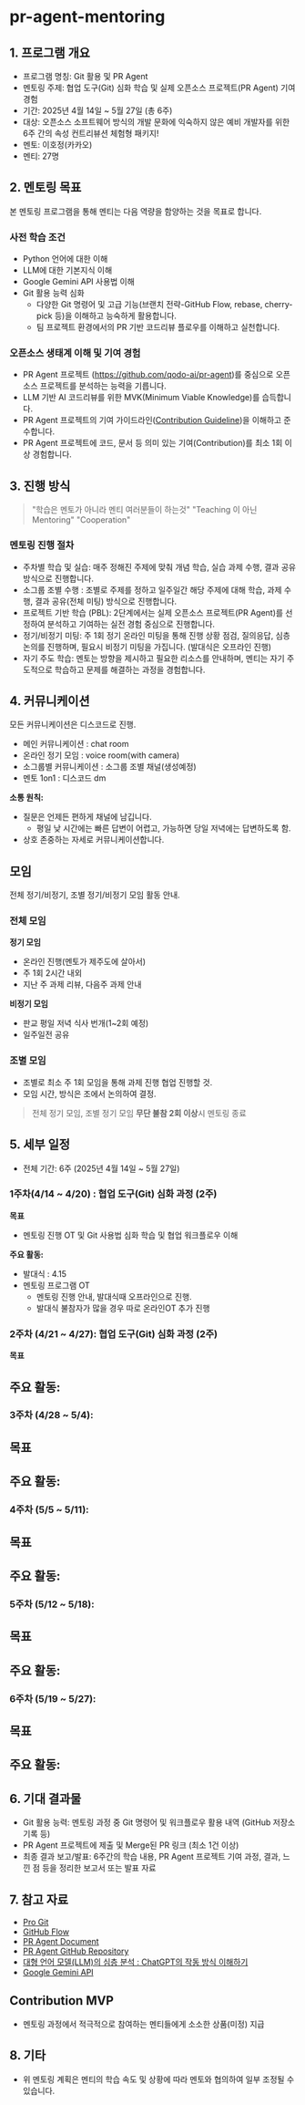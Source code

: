 # pr-agent-mentoring

## 1. 프로그램 개요
- 프로그램 명칭: Git 활용 및 PR Agent
- 멘토링 주제: 협업 도구(Git) 심화 학습 및 실제 오픈소스 프로젝트(PR Agent) 기여 경험
- 기간: 2025년 4월 14일 ~ 5월 27일 (총 6주)
- 대상: 오픈소스 소프트웨어 방식의 개발 문화에 익숙하지 않은 예비 개발자를 위한 6주 간의 속성 컨트리뷰션 체험형 패키지!
- 멘토: 이호정(카카오)
- 멘티: 27명

## 2. 멘토링 목표
본 멘토링 프로그램을 통해 멘티는 다음 역량을 함양하는 것을 목표로 합니다.

### 사전 학습 조건
- Python 언어에 대한 이해
- LLM에 대한 기본지식 이해
- Google Gemini API 사용법 이해
- Git 활용 능력 심화
  - 다양한 Git 명령어 및 고급 기능(브랜치 전략-GitHub Flow, rebase, cherry-pick 등)을 이해하고 능숙하게 활용합니다.
  - 팀 프로젝트 환경에서의 PR 기반 코드리뷰 플로우를 이해하고 실천합니다.


### 오픈소스 생태계 이해 및 기여 경험
- PR Agent 프로젝트 (https://github.com/qodo-ai/pr-agent)를 중심으로 오픈소스 프로젝트를 분석하는 능력을 기릅니다.
- LLM 기반 AI 코드리뷰를 위한 MVK(Minimum Viable Knowledge)를 습득합니다.
- PR Agent 프로젝트의 기여 가이드라인([Contribution Guideline](https://github.com/ossca-2025/pr-agent/blob/main/CONTRIBUTING.md))을 이해하고 준수합니다.
- PR Agent 프로젝트에 코드, 문서 등 의미 있는 기여(Contribution)를 최소 1회 이상 경험합니다.

## 3. 진행 방식
> "학습은 멘토가 아니라 멘티 여러분들이 하는것"
> "Teaching 이 아닌 Mentoring"
> "Cooperation"

### 멘토링 진행 절차
- 주차별 학습 및 실습: 매주 정해진 주제에 맞춰 개념 학습, 실습 과제 수행, 결과 공유 방식으로 진행합니다.
- 소그룹 조별 수행 : 조별로 주제를 정하고 일주일간 해당 주제에 대해 학습, 과제 수행, 결과 공유(전체 미팅) 방식으로 진행합니다.
- 프로젝트 기반 학습 (PBL): 2단계에서는 실제 오픈소스 프로젝트(PR Agent)를 선정하여 분석하고 기여하는 실전 경험 중심으로 진행합니다.
- 정기/비정기 미팅: 주 1회 정기 온라인 미팅을 통해 진행 상황 점검, 질의응답, 심층 논의를 진행하며, 필요시 비정기 미팅을 가집니다. (발대식은 오프라인 진행)
- 자기 주도 학습: 멘토는 방향을 제시하고 필요한 리소스를 안내하며, 멘티는 자기 주도적으로 학습하고 문제를 해결하는 과정을 경험합니다.

## 4. 커뮤니케이션
모든 커뮤니케이션은 디스코드로 진행.
- 메인 커뮤니케이션 : chat room
- 온라인 정기 모임 : voice room(with camera)
- 소그룹별 커뮤니케이션 : 소그룹 조별 채널(생성예정)
- 멘토 1on1 : 디스코드 dm

**소통 원칙:**
- 질문은 언제든 편하게 채널에 남깁니다.
  - 평일 낮 시간에는 빠른 답변이 어렵고, 가능하면 당일 저녁에는 답변하도록 함.
- 상호 존중하는 자세로 커뮤니케이션합니다.

## 모임 
전체 정기/비정기, 조별 정기/비정기 모임 활동 안내.

### 전체 모임
**정기 모임**
- 온라인 진행(멘토가 제주도에 살아서)
- 주 1회 2시간 내외
- 지난 주 과제 리뷰, 다음주 과제 안내

**비정기 모임**
- 판교 평일 저녁 식사 번개(1~2회 예정)
- 일주일전 공유

### 조별 모임
- 조별로 최소 주 1회 모임을 통해 과제 진행 협업 진행할 것.
- 모임 시간, 방식은 조에서 논의하여 결정.

> 전체 정기 모임, 조별 정기 모임 **무단 불참 2회 이상**시 멘토링 종료

## 5. 세부 일정
- 전체 기간: 6주 (2025년 4월 14일 ~ 5월 27일)

### 1주차(4/14 ~ 4/20) :  협업 도구(Git) 심화 과정 (2주)
**목표**
- 멘토링 진행 OT 및 Git 사용법 심화 학습 및 협업 워크플로우 이해

**주요 활동:**
- 발대식 : 4.15  
- 멘토링 프로그램 OT
  - 멘토링 진행 안내, 발대식때 오프라인으로 진행.
  - 발대식 불참자가 많을 경우 따로 온라인OT 추가 진행

### 2주차 (4/21 ~ 4/27): 협업 도구(Git) 심화 과정 (2주)
**목표**

**주요 활동:**
- 


### 3주차 (4/28 ~ 5/4): 
**목표**
- 

**주요 활동:**
- 



### 4주차 (5/5 ~ 5/11):
**목표**
- 

**주요 활동:**
- 

### 5주차 (5/12 ~ 5/18):
**목표**
- 

**주요 활동:**
- 



### 6주차 (5/19 ~ 5/27):
**목표**
- 

**주요 활동:**
- 

## 6. 기대 결과물
- Git 활용 능력: 멘토링 과정 중 Git 명령어 및 워크플로우 활용 내역 (GitHub 저장소 기록 등)
- PR Agent 프로젝트에 제출 및 Merge된 PR 링크 (최소 1건 이상)
- 최종 결과 보고/발표: 6주간의 학습 내용, PR Agent 프로젝트 기여 과정, 결과, 느낀 점 등을 정리한 보고서 또는 발표 자료

## 7. 참고 자료
- [Pro Git](https://git-scm.com/book/ko/v2)
- [GitHub Flow](https://docs.github.com/en/get-started/using-github/github-flow)
- [PR Agent Document](https://qodo-merge-docs.qodo.ai/)
- [PR Agent GitHub Repository](https://github.com/qodo-ai/pr-agent)
- [대형 언어 모델(LLM)의 심층 분석 : ChatGPT의 작동 방식 이해하기](https://www.youtube.com/watch?v=6PTCwRRUHjE)
- [Google Gemini API](https://aistudio.google.com/welcome)

## Contribution MVP
- 멘토링 과정에서 적극적으로 참여하는 멘티들에게 소소한 상품(미정) 지급

## 8. 기타
- 위 멘토링 계획은 멘티의 학습 속도 및 상황에 따라 멘토와 협의하여 일부 조정될 수 있습니다.
